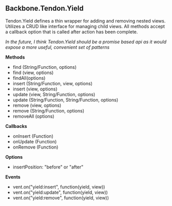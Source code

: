 Backbone.Tendon.Yield
---------------

Tendon.Yield defines a thin wrapper for adding and removing nested views.  Utilizes a CRUD like interface for managing child views.  All methods accept a callback option that is called after action has been complete. 

_In the future, I think Tendon.Yield should be a promise based api as it would expose a more useful, convenient set of patterns_

__Methods__

- find (String/Function, options)
- find (view, options)
- findAll(options)
- insert (String/Function, view, options)
- insert (view, options)
- update (view, String/Function, options)
- update (String/Function, String/Function, options)
- remove (view, options)
- remove (String/Function, options)
- removeAll (options)

__Callbacks__

- onInsert (Function)
- onUpdate (Function)
- onRemove (Function)

__Options__

- insertPosition: "before" or "after"

__Events__

- vent.on("yield:insert", function(yield, view))
- vent.on("yield:update", function(yield, view))
- vent.on("yield:remove", function(yield, view))